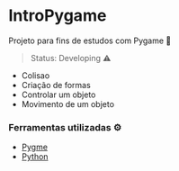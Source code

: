 # IntroPygame
Projeto para fins de estudos com Pygame 🐍
> Status: Developing ⚠️

+ Colisao
+ Criação de formas  
+ Controlar um objeto 
+ Movimento de um objeto

### Ferramentas utilizadas ⚙️
- [Pygme](https://www.pygame.org/news)
- [Python](https://www.python.org/downloads/)




